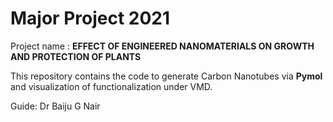 # Major Project 2021
Project name : ****EFFECT OF ENGINEERED NANOMATERIALS ON GROWTH AND PROTECTION OF PLANTS****   

This repository contains the code to generate Carbon Nanotubes via __Pymol__ and visualization of functionalization under VMD.






Guide: Dr Baiju G Nair
